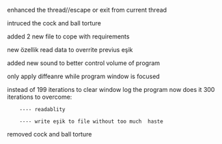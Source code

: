  enhanced the thread//escape or exit from current thread
 
  intruced the cock and ball torture
	
   added 2 new file to cope with requirements
	 
   new  özellik read data to overrite previus eşik
		
   added new sound to better control volume of program
		 
   only apply diffeanre while program window is focused
			
   instead of 199 iterations to clear window log the program now does it 300 iterations to overcome:
        
		---- readablity
		
		---- write eşik to file without too much  haste
   removed cock and ball torture
			
